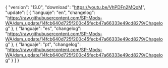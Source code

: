 { "version": "13.0", "download": "https://youtu.be/VhPDFn2MQoM", "update": [ { "languaje": "en", "changelog": "https://raw.githubusercontent.com/SP-Mods-WA/dsm_update/14fcb640d725f200c45fecb47a66333e49cd8279/Chagelog" }, { "languaje": "es", "changelog": "https://raw.githubusercontent.com/SP-Mods-WA/dsm_update/14fcb640d725f200c45fecb47a66333e49cd8279/Chagelog" }, { "languaje": "pt", "changelog": "https://raw.githubusercontent.com/SP-Mods-WA/dsm_update/14fcb640d725f200c45fecb47a66333e49cd8279/Chagelog" } ] }
